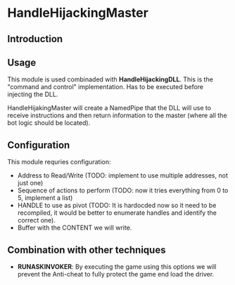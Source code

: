 # HandleHijackingMaster

## Introduction


## Usage

This module is used combinaded with **HandleHijackingDLL**. This is the "command and control" implementation. Has to be executed before injecting the DLL. 

HandleHijakingMaster will create a NamedPipe that the DLL will use to receive instructions and then return information to the master (where all the bot logic should be located).

## Configuration

This module requries configuration:

- Address to Read/Write (TODO: implement to use multiple addresses, not just one)
- Sequence of actions to perform (TODO: now it tries everything from 0 to 5, implement a list)
- HANDLE to use as pivot (TODO: It is hardocded now so it need to be recompiled, it would be better to enumerate handles and identify the correct one).
- Buffer with the CONTENT we will write.
 
## Combination with other techniques

- **RUNASKINVOKER**: By executing the game using this options we will prevent the Anti-cheat to fully protect the game end load the driver.


